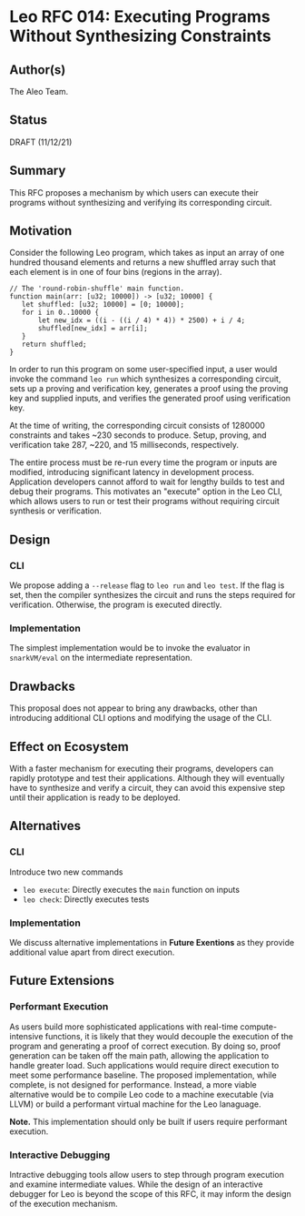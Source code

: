 # Leo RFC 014: Executing Programs Without Synthesizing Constraints

## Author(s)

The Aleo Team.

## Status

DRAFT (11/12/21)

## Summary

This RFC proposes a mechanism by which users can execute their programs without synthesizing and verifying its corresponding circuit.


## Motivation

Consider the following Leo program, which takes as input an array of one hundred thousand elements and returns a new shuffled array such that each element is in one of four bins (regions in the array).

```
// The 'round-robin-shuffle' main function.
function main(arr: [u32; 10000]) -> [u32; 10000] {
   let shuffled: [u32; 10000] = [0; 10000];
   for i in 0..10000 {
       let new_idx = ((i - ((i / 4) * 4)) * 2500) + i / 4;
       shuffled[new_idx] = arr[i];
   }
   return shuffled;
}

```
In order to run this program on some user-specified input, a user would invoke the command `leo run` which synthesizes a corresponding circuit, sets up a proving and verification key, generates a proof using the proving key and supplied inputs, and verifies the generated proof using verification key.

At the time of writing, the corresponding circuit consists of 1280000 constraints and takes ~230 seconds to produce. Setup, proving, and verification take 287, ~220, and 15 milliseconds, respectively.

The entire process must be re-run every time the program or inputs are modified, introducing significant latency in development process. Application developers cannot afford to wait for lengthy builds to test and debug their programs. This motivates an "execute" option in the Leo CLI, which allows users to run or test their programs without requiring circuit synthesis or verification.

## Design

### CLI

We propose adding a `--release` flag to `leo run` and `leo test`. If the flag is set, then the compiler synthesizes the circuit and runs the steps required for verification. Otherwise, the program is executed directly.


### Implementation

The simplest implementation would be to invoke the evaluator in `snarkVM/eval` on the intermediate representation.

## Drawbacks

This proposal does not appear to bring any drawbacks, other than introducing additional CLI options and modifying the usage of the CLI.

## Effect on Ecosystem

With a faster mechanism for executing their programs, developers can rapidly prototype and test their applications. Although they will eventually have to synthesize and verify a circuit, they can avoid this expensive step until their application is ready to be deployed.

## Alternatives

### CLI

Introduce two new commands
* `leo execute`: Directly executes the `main` function on inputs
* `leo check`: Directly executes tests



### Implementation
We discuss alternative implementations in **Future Exentions** as they provide additional value apart from direct execution.

## Future Extensions

### Performant Execution
As users build more sophisticated applications with real-time compute-intensive functions, it is likely that they would decouple the execution of the program and generating a proof of correct execution. By doing so, proof generation can be taken off the main path, allowing the application to handle greater load. Such applications would require direct execution to meet some performance baseline. The proposed implementation, while complete, is not designed for performance. Instead, a more viable alternative would be to compile Leo code to a machine executable (via LLVM) or build a performant virtual machine for the Leo lanaguage.

**Note.** This implementation should only be built if users require performant execution.

### Interactive Debugging

Intractive debugging tools allow users to step through program execution and examine intermediate values. While the design of an interactive debugger for Leo is beyond the scope of this RFC, it may inform the design of the execution mechanism.
